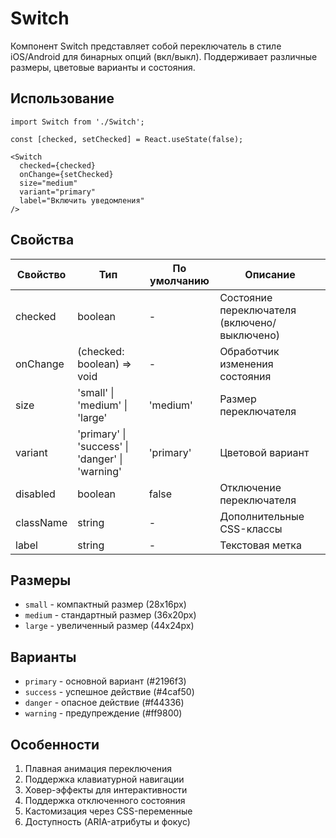 # Switch

Компонент Switch представляет собой переключатель в стиле iOS/Android для бинарных опций (вкл/выкл). Поддерживает различные размеры, цветовые варианты и состояния.

## Использование

```tsx
import Switch from './Switch';

const [checked, setChecked] = React.useState(false);

<Switch
  checked={checked}
  onChange={setChecked}
  size="medium"
  variant="primary"
  label="Включить уведомления"
/>
```

## Свойства

| Свойство | Тип | По умолчанию | Описание |
|----------|-----|--------------|----------|
| checked | boolean | - | Состояние переключателя (включено/выключено) |
| onChange | (checked: boolean) => void | - | Обработчик изменения состояния |
| size | 'small' \| 'medium' \| 'large' | 'medium' | Размер переключателя |
| variant | 'primary' \| 'success' \| 'danger' \| 'warning' | 'primary' | Цветовой вариант |
| disabled | boolean | false | Отключение переключателя |
| className | string | - | Дополнительные CSS-классы |
| label | string | - | Текстовая метка |

## Размеры

- `small` - компактный размер (28x16px)
- `medium` - стандартный размер (36x20px)
- `large` - увеличенный размер (44x24px)

## Варианты

- `primary` - основной вариант (#2196f3)
- `success` - успешное действие (#4caf50)
- `danger` - опасное действие (#f44336)
- `warning` - предупреждение (#ff9800)

## Особенности

1. Плавная анимация переключения
2. Поддержка клавиатурной навигации
3. Ховер-эффекты для интерактивности
4. Поддержка отключенного состояния
5. Кастомизация через CSS-переменные
6. Доступность (ARIA-атрибуты и фокус) 